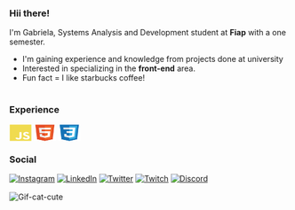 ### Hii there!
I'm Gabriela, Systems Analysis and Development student at <strong>Fiap</strong> with a one semester.
+ I'm gaining experience and knowledge from projects done at university 
+ Interested in specializing in the <strong>front-end</strong> area.
+ Fun fact = I like starbucks coffee!
#


### Experience
<div style="display: inline_block">
<img align="center" alt="Gabi-Js" height="30" width="40" src="https://raw.githubusercontent.com/devicons/devicon/master/icons/javascript/javascript-plain.svg">
<img align="center" alt="Gabi-HTML" height="30" width="40" src="https://raw.githubusercontent.com/devicons/devicon/master/icons/html5/html5-original.svg">
<img align="center" alt="Gabi-CSS" height="30" width="40" src="https://raw.githubusercontent.com/devicons/devicon/master/icons/css3/css3-original.svg">
</div>




### Social
[![Instagram](https://img.shields.io/badge/Instagram-%23E4405F.svg?logo=Instagram&logoColor=white)](https://instagram.com/gabimezze) [![LinkedIn](https://img.shields.io/badge/LinkedIn-%230077B5.svg?logo=linkedin&logoColor=white)](https://linkedin.com/in/gabimezze) [![Twitter](https://img.shields.io/badge/Twitter-%231DA1F2.svg?logo=Twitter&logoColor=white)](https://twitter.com/gabimezze) [![Twitch](https://img.shields.io/badge/Twitch-%238000FF.svg?logo=Twitch&logoColor=white)](https://www.twitch.tv/gabimezze) [![Discord](https://img.shields.io/badge/Discord-%235858FA.svg?logo=Discord&logoColor=white)](https://discord.gg/7UVeznRyW9)


<div>
<img align="center" alt="Gif-cat-cute" src="https://images-wixmp-ed30a86b8c4ca887773594c2.wixmp.com/f/775dfae9-f9b5-46c9-bcd8-62e7d40ba177/dg8jcaw-ef37237b-7f38-453b-bc45-851bf276df1a.gif?token=eyJ0eXAiOiJKV1QiLCJhbGciOiJIUzI1NiJ9.eyJzdWIiOiJ1cm46YXBwOjdlMGQxODg5ODIyNjQzNzNhNWYwZDQxNWVhMGQyNmUwIiwiaXNzIjoidXJuOmFwcDo3ZTBkMTg4OTgyMjY0MzczYTVmMGQ0MTVlYTBkMjZlMCIsIm9iaiI6W1t7InBhdGgiOiJcL2ZcLzc3NWRmYWU5LWY5YjUtNDZjOS1iY2Q4LTYyZTdkNDBiYTE3N1wvZGc4amNhdy1lZjM3MjM3Yi03ZjM4LTQ1M2ItYmM0NS04NTFiZjI3NmRmMWEuZ2lmIn1dXSwiYXVkIjpbInVybjpzZXJ2aWNlOmZpbGUuZG93bmxvYWQiXX0.1Y4r03t4Kj0shN09cGElcyrcQy_P7ixLU31_RgVRie8"
</div>
